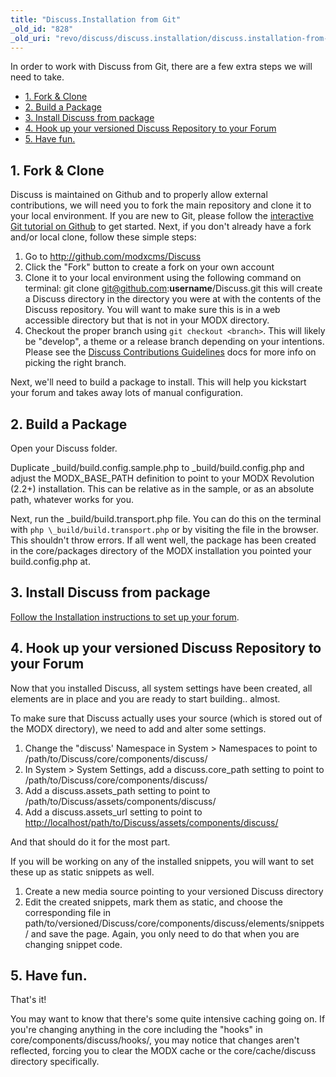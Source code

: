 ```yaml
---
title: "Discuss.Installation from Git"
_old_id: "828"
_old_uri: "revo/discuss/discuss.installation/discuss.installation-from-git"
---
```


In order to work with Discuss from Git, there are a few extra steps we will need to take.

- [1. Fork & Clone](#Discuss.InstallationfromGit-1.Fork%26Clone)
- [2. Build a Package](#Discuss.InstallationfromGit-2.BuildaPackage)
- [3. Install Discuss from package](#Discuss.InstallationfromGit-3.InstallDiscussfrompackage)
- [4. Hook up your versioned Discuss Repository to your Forum](#Discuss.InstallationfromGit-4.HookupyourversionedDiscussRepositorytoyourForum)
- [5. Have fun.](#Discuss.InstallationfromGit-5.Havefun.%26nbsp%3B)



## 1. Fork & Clone

Discuss is maintained on Github and to properly allow external contributions, we will need you to fork the main repository and clone it to your local environment. If you are new to Git, please follow the [interactive Git tutorial on Github](http://try.github.com) to get started. Next, if you don't already have a fork and/or local clone, follow these simple steps:

1. Go to <http://github.com/modxcms/Discuss>
2. Click the "Fork" button to create a fork on your own account
3. Clone it to your local environment using the following command on terminal: 
  git clone git@github.com:**username**/Discuss.git 
  this will create a Discuss directory in the directory you were at with the contents of the Discuss repository. You will want to make sure this is in a web accessible directory but that is not in your MODX directory.
4. Checkout the proper branch using `git checkout <branch>`. This will likely be "develop", a theme or a release branch depending on your intentions. Please see the [Discuss Contributions Guidelines](/extras/revo/discuss/discuss.contributing "Discuss.Contributing") docs for more info on picking the right branch.

Next, we'll need to build a package to install. This will help you kickstart your forum and takes away lots of manual configuration.

## 2. Build a Package

Open your Discuss folder.

Duplicate \_build/build.config.sample.php to \_build/build.config.php and adjust the MODX\_BASE\_PATH definition to point to your MODX Revolution (2.2+) installation. This can be relative as in the sample, or as an absolute path, whatever works for you.

Next, run the \_build/build.transport.php file. You can do this on the terminal with `php \_build/build.transport.php` or by visiting the file in the browser. This shouldn't throw errors. If all went well, the package has been created in the core/packages directory of the MODX installation you pointed your build.config.php at.

## 3. Install Discuss from package

[Follow the Installation instructions to set up your forum](/extras/revo/discuss/discuss.installation "Discuss.Installation").

## 4. Hook up your versioned Discuss Repository to your Forum

Now that you installed Discuss, all system settings have been created, all elements are in place and you are ready to start building.. almost.

To make sure that Discuss actually uses your source (which is stored out of the MODX directory), we need to add and alter some settings.

1. Change the "discuss' Namespace in System > Namespaces to point to /path/to/Discuss/core/components/discuss/
2. In System > System Settings, add a discuss.core\_path setting to point to /path/to/Discuss/core/components/discuss/
3. Add a discuss.assets\_path setting to point to /path/to/Discuss/assets/components/discuss/
4. Add a discuss.assets\_url setting to point to <http://localhost/path/to/Discuss/assets/components/discuss/>

And that should do it for the most part.

If you will be working on any of the installed snippets, you will want to set these up as static snippets as well.

1. Create a new media source pointing to your versioned Discuss directory
2. Edit the created snippets, mark them as static, and choose the corresponding file in path/to/versioned/Discuss/core/components/discuss/elements/snippets/ and save the page. 
  Again, you only need to do that when you are changing snippet code.

## 5. Have fun. 

That's it!

You may want to know that there's some quite intensive caching going on. If you're changing anything in the core including the "hooks" in core/components/discuss/hooks/, you may notice that changes aren't reflected, forcing you to clear the MODX cache or the core/cache/discuss directory specifically.